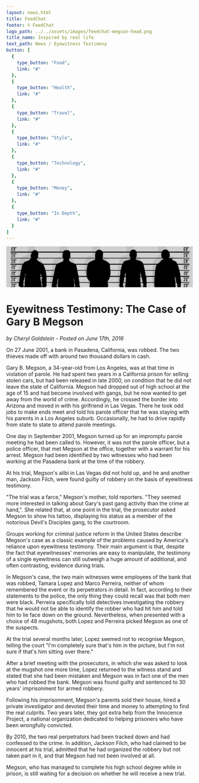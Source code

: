 ```yaml
---
layout: news.html
title: FeedChat
footer: © FeedChat
logo_path: ../../assets/images/feedchat-megson-head.png
title_name: Inspired by real life
text_path: News / Eyewitness Testimony
button: [
  {
    type_button: "Food",
    link: "#"
  },
  {
    type_button: "Health",
    link: "#"
  },
  {
    type_button: "Travel",
    link: "#"
  },
  {
    type_button: "Style",
    link: "#"
  },
  {
    type_button: "Technology",
    link: "#"
  },
  {
    type_button: "Money",
    link: "#"
  },
  {
    type_button: "In Depth",
    link: "#"
  }
]
---
```


![](../../assets/images/feedchat-megson-murders-news.png)

# Eyewitness Testimony: The Case of Gary B Megson

_by Cheryl Goldstein - Posted on June 17th, 2016_

On 27 June 2001, a bank in Pasadena, California, was robbed. The two thieves made off with around two thousand dollars in cash.

Gary B. Megson, a 34-year-old from Los Angeles, was at that time in violation of parole. He had spent two years in a California prison for selling stolen cars, but had been released in late 2000, on condition that he did not leave the state of California. Megson had dropped out of high school at the age of 15 and had become involved with gangs, but he now wanted to get away from the world of crime. Accordingly, he crossed the border into Arizona and moved in with his girlfriend in Las Vegas. There he took odd jobs to make ends meet and told his parole officer that he was staying with his parents in a Los Angeles suburb. Occasionally, he had to drive rapidly from state to state to attend parole meetings.

One day in September 2001, Megson turned up for an impromptu parole meeting he had been called to. However, it was not the parole officer, but a police officer, that met Megson at the office, together with a warrant for his arrest. Megson had been identified by two witnesses who had been working at the Pasadena bank at the time of the robbery.

At his trial, Megson's alibi in Las Vegas did not hold up, and he and another man, Jackson Filch, were found guilty of robbery on the basis of eyewitness testimony.

"The trial was a farce," Megson's mother, told reporters. "They seemed more interested in talking about Gary's past gang activity than the crime at hand,". She related that, at one point in the trial, the prosecutor asked Megson to show his tattoo, displaying his status as a member of the notorious Devil's Disciples gang, to the courtroom.

Groups working for criminal justice reform in the United States describe Megson's case as a classic example of the problems caused by America's reliance upon eyewitness testimony. Their main argument is that, despite the fact that eyewitnesses' memories are easy to manipulate, the testimony of a single eyewitness can still outweigh a huge amount of additional, and often contrasting, evidence during trials.

In Megson's case, the two main witnesses were employees of the bank that was robbed, Tamara Lopez and Marco Perreira, neither of whom remembered the event or its perpetrators in detail. In fact, according to their statements to the police, the only thing they could recall was that both men were black. Perreira specifically told detectives investigating the robbery that he would not be able to identify the robber who had hit him and told him to lie face down on the ground. Nevertheless, when presented with a choice of 48 mugshots, both Lopez and Perreira picked Megson as one of the suspects.

At the trial several months later, Lopez seemed not to recognise Megson, telling the court "I'm completely sure that's him in the picture, but I'm not sure if that's him sitting over there."

After a brief meeting with the prosecutors, in which she was asked to look at the mugshot one more time, Lopez returned to the witness stand and stated that she had been mistaken and Megson was in fact one of the men who had robbed the bank. Megson was found guilty and sentenced to 30 years' imprisonment for armed robbery.

Following his imprisonment, Megson's parents sold their house, hired a private investigator and devoted their time and money to attempting to find the real culprits. Two years later, they got extra help from the Innocence Project, a national organization dedicated to helping prisoners who have been wrongfully convicted.

By 2010, the two real perpetrators had been tracked down and had confessed to the crime. In addition, Jackson Filch, who had claimed to be innocent at his trial, admitted that he had organized the robbery but not taken part in it, and that Megson had not been involved at all.

Megson, who has managed to complete his high school degree while in prison, is still waiting for a decision on whether he will receive a new trial.
